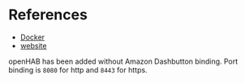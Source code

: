 # References
- [Docker](https://hub.docker.com/r/openhab/openhab/)
- [website](https://www.openhab.org/)

openHAB has been added without Amazon Dashbutton binding. Port binding is `8080` for http and `8443` for https. 
